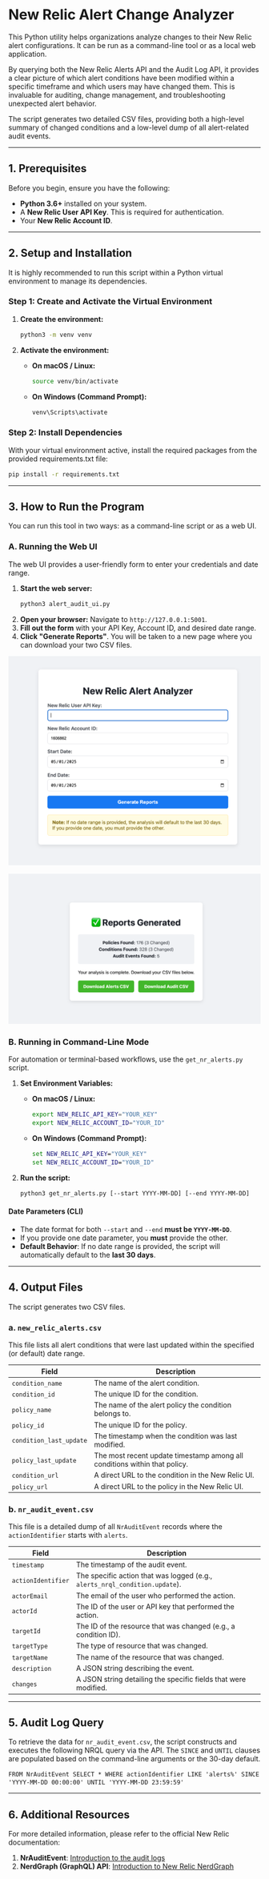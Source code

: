 # New Relic Alert Change Analyzer

This Python utility helps organizations analyze changes to their New Relic alert configurations. It can be run as a command-line tool or as a local web application.

By querying both the New Relic Alerts API and the Audit Log API, it provides a clear picture of which alert conditions have been modified within a specific timeframe and which users may have changed them. This is invaluable for auditing, change management, and troubleshooting unexpected alert behavior.

The script generates two detailed CSV files, providing both a high-level summary of changed conditions and a low-level dump of all alert-related audit events.

---

## 1. Prerequisites

Before you begin, ensure you have the following:

* **Python 3.6+** installed on your system.
* A **New Relic User API Key**. This is required for authentication.
* Your **New Relic Account ID**.

---

## 2. Setup and Installation

It is highly recommended to run this script within a Python virtual environment to manage its dependencies.



### Step 1: Create and Activate the Virtual Environment

1.  **Create the environment:**
    ```bash
    python3 -m venv venv
    ```

2.  **Activate the environment:**
    * **On macOS / Linux:**
        ```bash
        source venv/bin/activate
        ```
    * **On Windows (Command Prompt):**
        ```cmd
        venv\Scripts\activate
        ```

### Step 2: Install Dependencies
With your virtual environment active, install the required packages from the provided requirements.txt file:
```bash
pip install -r requirements.txt
```

---

## 3. How to Run the Program

You can run this tool in two ways: as a command-line script or as a web UI.

### A. Running the Web UI

The web UI provides a user-friendly form to enter your credentials and date range.

1.  **Start the web server:**
    ```bash
    python3 alert_audit_ui.py
    ```
2.  **Open your browser:** Navigate to `http://127.0.0.1:5001`.
3.  **Fill out the form** with your API Key, Account ID, and desired date range.
4.  **Click "Generate Reports"**. You will be taken to a new page where you can download your two CSV files.

![image](images/UI_mode_1.png)

![image](images/UI_mode_2.png)

### B. Running in Command-Line Mode

For automation or terminal-based workflows, use the `get_nr_alerts.py` script.

1.  **Set Environment Variables:**
    * **On macOS / Linux:**
        ```bash
        export NEW_RELIC_API_KEY="YOUR_KEY"
        export NEW_RELIC_ACCOUNT_ID="YOUR_ID"
        ```
    * **On Windows (Command Prompt):**
        ```cmd
        set NEW_RELIC_API_KEY="YOUR_KEY"
        set NEW_RELIC_ACCOUNT_ID="YOUR_ID"
        ```

2.  **Run the script:**
    ```bash
    python3 get_nr_alerts.py [--start YYYY-MM-DD] [--end YYYY-MM-DD]
    ```

#### Date Parameters (CLI)
* The date format for both `--start` and `--end` **must be `YYYY-MM-DD`**.
* If you provide one date parameter, you **must** provide the other.
* **Default Behavior**: If no date range is provided, the script will automatically default to the **last 30 days**.

---

## 4. Output Files

The script generates two CSV files.

### a. `new_relic_alerts.csv`
This file lists all alert conditions that were last updated within the specified (or default) date range.

| Field                   | Description                                                              |
| ----------------------- | ------------------------------------------------------------------------ |
| `condition_name`        | The name of the alert condition.                                         |
| `condition_id`          | The unique ID for the condition.                                         |
| `policy_name`           | The name of the alert policy the condition belongs to.                   |
| `policy_id`             | The unique ID for the policy.                                            |
| `condition_last_update` | The timestamp when the condition was last modified.                      |
| `policy_last_update`    | The most recent update timestamp among all conditions within that policy.|
| `condition_url`         | A direct URL to the condition in the New Relic UI.                       |
| `policy_url`            | A direct URL to the policy in the New Relic UI.                          |

### b. `nr_audit_event.csv`
This file is a detailed dump of all `NrAuditEvent` records where the `actionIdentifier` starts with `alerts`.

| Field              | Description                                                              |
| ------------------ | ------------------------------------------------------------------------ |
| `timestamp`        | The timestamp of the audit event.                                        |
| `actionIdentifier` | The specific action that was logged (e.g., `alerts_nrql_condition.update`).|
| `actorEmail`       | The email of the user who performed the action.                          |
| `actorId`          | The ID of the user or API key that performed the action.                 |
| `targetId`         | The ID of the resource that was changed (e.g., a condition ID).          |
| `targetType`       | The type of resource that was changed.                                   |
| `targetName`       | The name of the resource that was changed.                               |
| `description`      | A JSON string describing the event.                                      |
| `changes`          | A JSON string detailing the specific fields that were modified.          |

---

## 5. Audit Log Query

To retrieve the data for `nr_audit_event.csv`, the script constructs and executes the following NRQL query via the API. The `SINCE` and `UNTIL` clauses are populated based on the command-line arguments or the 30-day default.

```nrql
FROM NrAuditEvent SELECT * WHERE actionIdentifier LIKE 'alerts%' SINCE 'YYYY-MM-DD 00:00:00' UNTIL 'YYYY-MM-DD 23:59:59'
```

---

## 6. Additional Resources

For more detailed information, please refer to the official New Relic documentation:

1.  **NrAuditEvent**: [Introduction to the audit logs](https://docs.newrelic.com/docs/accounts/accounts/account-maintenance/query-account-audit-logs-nrauditevent/)
2.  **NerdGraph (GraphQL) API**: [Introduction to New Relic NerdGraph](https://docs.newrelic.com/docs/apis/nerdgraph/get-started/introduction-new-relic-nerdgraph/)
